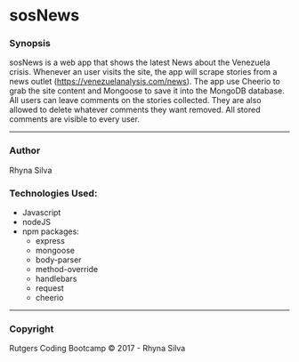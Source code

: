 # sosNews 

### Synopsis

sosNews is a web app that shows the latest News about the Venezuela crisis. Whenever an user visits the site, the app will scrape stories from a news outlet (https://venezuelanalysis.com/news).  The app use Cheerio to grab the site content and Mongoose to save it into the MongoDB database. All users can leave comments on the stories collected. They are also allowed to delete whatever comments they want removed. All stored comments are visible to every user.

***

### Author

Rhyna Silva 

### Technologies Used:

* Javascript
* nodeJS
* npm packages:
  *  express
  *  mongoose
  *  body-parser
  *  method-override
  *	 handlebars
  *  request
  *  cheerio


***
### Copyright  
Rutgers Coding Bootcamp © 2017 - Rhyna Silva